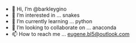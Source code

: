 - 👋 Hi, I’m @barkleygino
- 👀 I’m interested in ... snakes
- 🌱 I’m currently learning ... python
- 💞️ I’m looking to collaborate on ... anaconda
- 📫 How to reach me ... eugene.bl5@outlook.com

<!---
barkleygino/barkleygino is a ✨ special ✨ repository because its `README.md` (this file) appears on your GitHub profile.
You can click the Preview link to take a look at your changes.
--->
